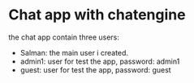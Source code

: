 # Chat app with chatengine
the chat app contain three users: 
- Salman: the main user i created.
- admin1: user for test the app, password: admin1
- guest: user for test the app, password: guest
